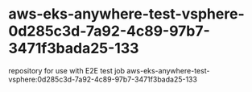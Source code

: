 # aws-eks-anywhere-test-vsphere-0d285c3d-7a92-4c89-97b7-3471f3bada25-133
repository for use with E2E test job aws-eks-anywhere-test-vsphere:0d285c3d-7a92-4c89-97b7-3471f3bada25-133
